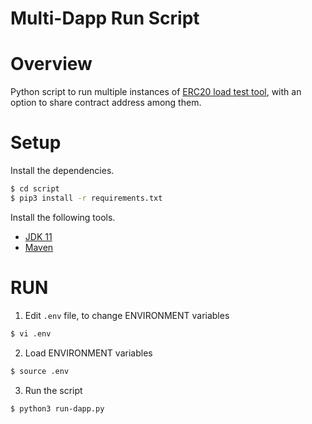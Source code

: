 # Multi-Dapp Run Script

# Overview

Python script to run multiple instances of [ERC20 load test tool](../README.md), with an option to share contract address among them.

# Setup

Install the dependencies.
```bash
$ cd script
$ pip3 install -r requirements.txt
```
Install the following tools.

* [JDK 11](https://adoptopenjdk.net/installation.html)
* [Maven](https://maven.apache.org/install.html)

# RUN

1. Edit `.env` file, to change ENVIRONMENT variables
```bash
$ vi .env
```

2. Load ENVIRONMENT variables
```bash
$ source .env
```

3. Run the script
```bash
$ python3 run-dapp.py
```
